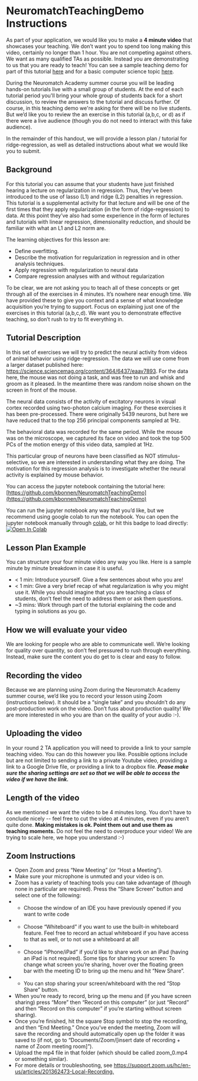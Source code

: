 # NeuromatchTeachingDemo Instructions
 
As part of your application, we would like you to make a **4 minute video** that showcases your teaching. We don’t want you to spend too long making this video, certainly no longer than 1 hour. You are not competing against others.  We want as many qualified TAs as possible. Instead you are demonstrating to us that you are ready to teach! You can see a sample teaching demo for part of this tutorial [here](https://drive.google.com/file/d/1RJqaPmik0QLt_nrdDNIiTjpbwuqTC8Jr/view?usp=sharing) and for a basic computer science topic [here](https://drive.google.com/file/d/1BsO8Itwfs1J1l7vHcOtjaljrX9hUjqIj/view).
 
During the Neuromatch Academy summer course you will be leading hands-on tutorials live with a small group of students. At the end of each tutorial period you'll bring your whole group of students back for a short discussion, to review the answers to the tutorial and discuss further.  Of course, in this teaching demo we're asking for there will be no live students.  But we’d like you to review the an exercise in this tutorial (a,b,c, or d) as if there were a live audience (though you do not need to interact with this fake audience).  

In the remainder of this handout, we will provide a lesson plan / tutorial for ridge-regression, as well as detailed instructions about what we would like you to submit. 

## Background

For this tutorial you can assume that your students have just finished hearing a lecture on regularization in regression.  Thus, they’ve been introduced to the use of lasso (L1) and ridge (L2) penalties in regression.  This tutorial is a supplemental activity for that lecture and will be one of the first times that they apply regularization (in the form of ridge-regression) to data.  At this point they’ve also had some experience in the form of lectures and tutorials with linear regression, dimensionality reduction, and should be familiar with what an L1 and L2 norm are.

The learning objectives for this lesson are:

* Define overfitting.
* Describe the motivation for regularization in regression and in other analysis techniques.
* Apply regression with regularization to neural data
* Compare regression analyses with and without regularization

To be clear, we are not asking you to teach all of these concepts or get through all of the exercises in 4 minutes.  It’s nowhere near enough time.  We have provided these to give you context and a sense of what knowledge acquisition you’re trying to support. Focus on explaining just one of the exercises in this tutorial (a,b,c,d). We want you to demonstrate effective teaching, so don’t rush to try to fit everything in.

## Tutorial Description

In this set of exercises we will try to predict the neural activity from videos of animal behavior using ridge-regression.  The data we will use come from a larger dataset published here: https://science.sciencemag.org/content/364/6437/eaav7893.  For the data here, the mouse was not doing a task, and was free to run and whisk and groom as it pleased. In the meantime there was random noise shown on the screen in front of the mouse.

The neural data consists of the activity of excitatory neurons in visual cortex recorded using two-photon calcium imaging. For these exercises it has been pre-processed.  There were originally 5439 neurons, but here we have reduced that to the top 256 principal components sampled at 1Hz.

The behavioral data was recorded for the same period. While the mouse was on the microscope, we captured its face on video and took the top 500 PCs of the motion energy of this video data, sampled at 1Hz. 

This particular group of neurons have been classified as NOT stimulus-selective, so we are interested in understanding what they are doing. The motivation for this regression analysis is to investigate whether the neural activity is explained by mouse behavior.

You can access the jupyter notebook containing the tutorial here: [https://github.com/kbonnen/NeuromatchTeachingDemo](https://github.com/kbonnen/NeuromatchTeachingDemo)

You can run the jupyter notebook any way that you’d like, but we recommend using google colab to run the notebook.  You can open the jupyter notebook manually through [colab](https://colab.research.google.com/github/), or hit this badge to load directly: [![Open In Colab](https://colab.research.google.com/assets/colab-badge.svg)](https://colab.research.google.com/github/kbonnen/NeuromatchTeachingDemo/blob/master/ridge-regression-tutorial.ipynb)  

## Lesson Plan Example 
You can structure your four minute video any way you like. Here is a sample minute by minute breakdown in case it is useful. 
* < 1 min: Introduce yourself. Give a few sentences about who you are! 
* < 1 min: Give a very brief recap of what regularization is why you might use it. While you should imagine that you are teaching a class of students, don’t feel the need to address them or ask them questions. 
* ~3 mins: Work through part of the tutorial explaining the code and typing in solutions as you go.
 
## How we will evaluate your video 
We are looking for people who are able to communicate well. We’re looking for quality over quantity, so don’t feel pressured to rush through everything. Instead, make sure the content you do get to is clear and easy to follow.  

## Recording the video 
Because we are planning using Zoom during the Neuromatch Academy summer course, we’d like you to record your lesson using Zoom (instructions below).  It should be a “single take” and you shouldn’t do any post-production work on the video.  Don’t fuss about production quality! We are more interested in who you are than on the quality of your audio :-).  

## Uploading the video 
In your round 2 TA application you will need to provide a link to your sample teaching video.  You can do this however you like.  Possible options include but are not limited to sending a link to a private Youtube video, providing a link to a Google Drive file, or providing a link to a dropbox file.  ***Pease make sure the sharing settings are set so that we will be able to access the video if we have the link.***

## Length of the video 
As we mentioned we want the video to be 4 minutes long. You don’t have to conclude nicely -- feel free to cut the video at 4 minutes, even if you aren’t quite done.  **Making mistakes is ok. Point them out and use them as teaching moments.** Do not feel the need to overproduce your video! We are trying to scale here, we hope you understand :-) 

## Zoom Instructions 
* Open Zoom and press “New Meeting” (or “Host a Meeting”). 
* Make sure your microphone is unmuted and your video is on. 
* Zoom has a variety of teaching tools you can take advantage of (though none in particular are required). Press the 
“Share Screen” button and select one of the following: 
* * Choose the window of an IDE you have previously opened if you want to write code 
* * Choose “Whiteboard” if you want to use the built-in whiteboard feature. Feel free to record an actual whiteboard if you have access to that as well, or to not use a whiteboard at all! 
* * Choose “iPhone/iPad” if you’d like to share work on an iPad (having an iPad is not required).
Some tips for sharing your screen: 
To change what screen you’re sharing, hover over the floating green bar with the meeting ID to bring up the menu and hit “New Share”. 
* * You can stop sharing your screen/whiteboard with the red “Stop Share” button. 
* When you’re ready to record, bring up the menu and (if you have screen sharing) press “More” then “Record on this computer” (or just “Record” and then “Record on this computer” if you’re starting without screen sharing). 
* Once you’re finished, hit the square Stop symbol to stop the recording, and then “End Meeting.” Once you’ve ended the meeting, Zoom will save the recording and should automatically open up the folder it was saved to (if not, go to “Documents/Zoom/[insert date of recording + name of Zoom meeting room]”). 
* Upload the mp4 file in that folder (which should be called zoom_0.mp4 or something similar). 
* For more details or troubleshooting, see https://support.zoom.us/hc/en-us/articles/201362473-Local-Recording.​  
 
